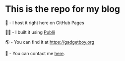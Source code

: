 # This is the repo for my blog

📀 - I host it right here on GitHub Pages

✍🏻 - I built it using [Publii](https://getpublii.org)

🌎 - You can find it at https://gadgetboy.org

📧 - You can contact me [here](https://gadgetboy.org/contact).
